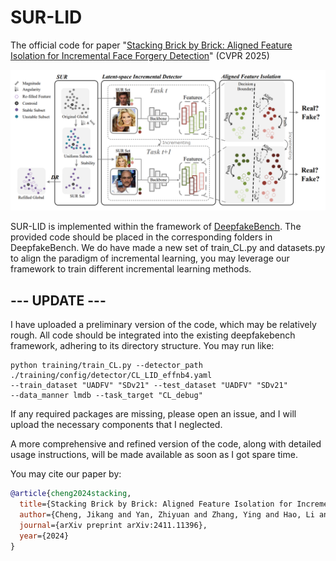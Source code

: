 # SUR-LID
The official code for paper "[Stacking Brick by Brick: Aligned Feature Isolation for Incremental Face Forgery Detection](https://arxiv.org/pdf/2411.11396)" (CVPR 2025)

![main_archi.pdf](./main_arch.png)

SUR-LID is implemented within the framework of [DeepfakeBench](https://github.com/SCLBD/DeepfakeBench). The provided code should be placed in the corresponding folders in DeepfakeBench. We do have made a new set of train_CL.py and datasets.py to align the paradigm of incremental learning, you may leverage our framework to train different incremental learning methods. 

## --- UPDATE ---
I have uploaded a preliminary version of the code, which may be relatively rough. All code should be integrated into the existing deepfakebench framework, adhering to its directory structure. You may run like:
```shell script
python training/train_CL.py --detector_path ./training/config/detector/CL_LID_effnb4.yaml 
--train_dataset "UADFV" "SDv21" --test_dataset "UADFV" "SDv21" 
--data_manner lmdb --task_target "CL_debug"
```

If any required packages are missing, please open an issue, and I will upload the necessary components that I neglected.

A more comprehensive and refined version of the code, along with detailed usage instructions, will be made available as soon as I got spare time.

<!-- ```python
python training/train.py 
--detector_path 
./training/config/detector/prodet.yaml 
--train_dataset 
"FaceForensics++"  
--test_dataset 
"FaceForensics++" "Celeb-DF-v2" "DFDCP" 
``` -->






You may cite our paper by:  
```bibtex
@article{cheng2024stacking,
  title={Stacking Brick by Brick: Aligned Feature Isolation for Incremental Face Forgery Detection},
  author={Cheng, Jikang and Yan, Zhiyuan and Zhang, Ying and Hao, Li and Ai, Jiaxin and Zou, Qin and Li, Chen and Wang, Zhongyuan},
  journal={arXiv preprint arXiv:2411.11396},
  year={2024}
}
```
